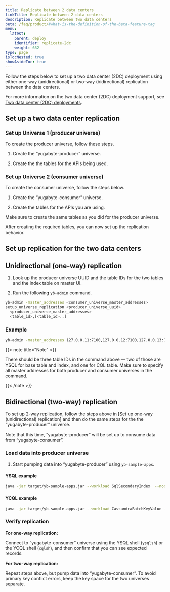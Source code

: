 ```yaml
---
title: Replicate between 2 data centers
linkTitle: Replicate between 2 data centers
description: Replicate between two data centers
beta: /faq/product/#what-is-the-definition-of-the-beta-feature-tag
menu:
  latest:
    parent: deploy
    identifier: replicate-2dc
    weight: 632
type: page
isTocNested: true
showAsideToc: true
---
```


Follow the steps below to set up a two data center (2DC) deployment using either one-way (unidirectional) or two-way (bidirectional) replication between the data centers.

For more information on the two data center (2DC) deployment support, see [Two data center (2DC) deployments](../architecture/two-data-centers).

## Set up a two data center replication

### Set up Universe 1 (producer universe)

To create the producer universe, follow these steps.

1. Create the “yugabyte-producer” universe.

2. Create the the tables for the APIs being used.

### Set up Universe 2 (consumer universe)

To create the consumer universe, follow the steps below.

1. Create the “yugabyte-consumer” universe.

2. Create the tables for the APIs you are using.

Make sure to create the same tables as you did for the producer universe.

After creating the required tables, you can now set up the replication behavior.

## Set up replication for the two data centers

## Unidirectional (one-way) replication

1. Look up the producer universe UUID and the table IDs for the two tables and the index table on master UI.

2. Run the following `yb-admin` command.

```bash
yb-admin -master_addresses <consumer_universe_master_addresses>
setup_universe_replication <producer_universe_uuid>
  <producer_universe_master_addresses>
  <table_id>,[<table_id>..]
```

### Example

```bash
yb-admin -master_addresses 127.0.0.11:7100,127.0.0.12:7100,127.0.0.13:7100 setup_universe_replication e260b8b6-e89f-4505-bb8e-b31f74aa29f3 127.0.0.1:7100,127.0.0.2:7100,127.0.0.3:7100 000030a5000030008000000000004000,000030a5000030008000000000004005,dfef757c415c4b2cacc9315b8acb539a
```

{{< note title="Note" >}}

There should be three table IDs in the command above — two of those are YSQL for base table and index, and one for CQL table. Make sure to specify all master addresses for both producer and consumer universes in the command.

{{< /note >}}

## Bidirectional (two-way) replication

To set up 2-way replication, follow the steps above in [Set up one-way (unidirectional) replication] and then do the same steps for the the “yugabyte-producer” universe.

Note that this time, “yugabyte-producer” will be set up to consume data from “yugabyte-consumer”.

### Load data into producer universe

1. Start pumping data into “yugabyte-producer” using `yb-sample-apps`.

#### YSQL example

```bash
java -jar target/yb-sample-apps.jar --workload SqlSecondaryIndex  --nodes 127.0.0.1:5433
```

#### YCQL example

```bash
java -jar target/yb-sample-apps.jar --workload CassandraBatchKeyValue --nodes 127.0.0.1:9042
```

### Verify replication

**For one-way replication:**

Connect to “yugabyte-consumer” universe using the YSQL shell (`ysqlsh`) or the YCQL shell (`cqlsh`), and then confirm that you can see expected records.

**For two-way replication:**

Repeat steps above, but pump data into “yugabyte-consumer”. To avoid primary key conflict errors, keep the key space for the two universes separate.
